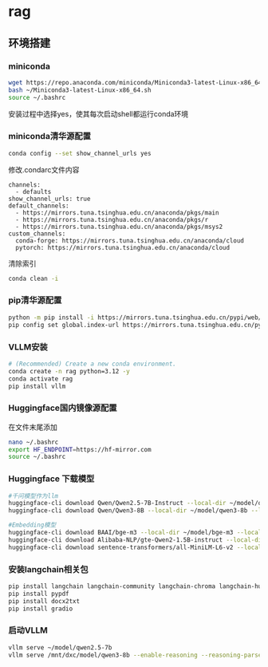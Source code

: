 # rag

## 环境搭建
### miniconda
```bash
wget https://repo.anaconda.com/miniconda/Miniconda3-latest-Linux-x86_64.sh
bash ~/Miniconda3-latest-Linux-x86_64.sh
source ~/.bashrc
```
安装过程中选择yes，使其每次启动shell都运行conda环境
### miniconda清华源配置
```bash
conda config --set show_channel_urls yes
```
修改.condarc文件内容
```
channels:
  - defaults
show_channel_urls: true
default_channels:
  - https://mirrors.tuna.tsinghua.edu.cn/anaconda/pkgs/main
  - https://mirrors.tuna.tsinghua.edu.cn/anaconda/pkgs/r
  - https://mirrors.tuna.tsinghua.edu.cn/anaconda/pkgs/msys2
custom_channels:
  conda-forge: https://mirrors.tuna.tsinghua.edu.cn/anaconda/cloud
  pytorch: https://mirrors.tuna.tsinghua.edu.cn/anaconda/cloud
```
清除索引
```bash
conda clean -i
```
### pip清华源配置
```bash
python -m pip install -i https://mirrors.tuna.tsinghua.edu.cn/pypi/web/simple --upgrade pip
pip config set global.index-url https://mirrors.tuna.tsinghua.edu.cn/pypi/web/simple
```
### VLLM安装
```bash
# (Recommended) Create a new conda environment.
conda create -n rag python=3.12 -y
conda activate rag
pip install vllm
```
### Huggingface国内镜像源配置
在文件末尾添加
```bash
nano ~/.bashrc 
export HF_ENDPOINT=https://hf-mirror.com
source ~/.bashrc
```

### Huggingface 下载模型

```bash
#千问模型作为llm
huggingface-cli download Qwen/Qwen2.5-7B-Instruct --local-dir ~/model/qwen2.5-7b --local-dir-use-symlinks False
huggingface-cli download Qwen/Qwen3-8B --local-dir ~/model/qwen3-8b --local-dir-use-symlinks False

#Embedding模型
huggingface-cli download BAAI/bge-m3 --local-dir ~/model/bge-m3 --local-dir-use-symlinks False
huggingface-cli download Alibaba-NLP/gte-Qwen2-1.5B-instruct --local-dir ~/model/get-qwen2-1.5b --local-dir-use-symlinks False
huggingface-cli download sentence-transformers/all-MiniLM-L6-v2 --local-dir ~/model/all-minilm-l6 --local-dir-use-symlinks False
```

### 安装langchain相关包

```bash
pip install langchain langchain-community langchain-chroma langchain-huggingface langchain_openai
pip install pypdf
pip install docx2txt
pip install gradio
```
### 启动VLLM

```bash
vllm serve ~/model/qwen2.5-7b
vllm serve /mnt/dxc/model/qwen3-8b --enable-reasoning --reasoning-parser deepseek_r1 --max-model-len 16384
```